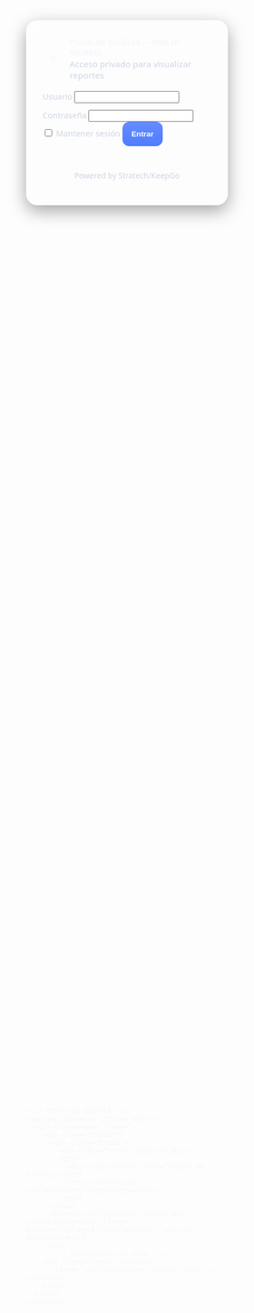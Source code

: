 <!DOCTYPE html>
<html lang="es">
<head>
  <meta charset="UTF-8" />
  <meta name="viewport" content="width=device-width, initial-scale=1.0, maximum-scale=1.0, user-scalable=no" />
  <title>Portal de Gráficas | SEVEN - OXXO - CIRCLEK</title>
  <style>
    :root {
      --bg-url: url('https://alertaurbana.com.ar/07-2021/resize_1627323907.png');
      --glass: rgba(255,255,255,0.08);
      --glass-strong: rgba(255,255,255,0.16);
      --text: #f5f7fb;
      --muted: #cfd6e3;
      --accent: #4f7cff;
      --danger: #ff5c5c;
      --shadow: 0 10px 30px rgba(0,0,0,.35);
      --radius: 20px;
    }
    * { box-sizing: border-box; }
    html, body {
      height: 100%;
      margin: 0;
      display: flex;              /* ✅ centrado de toda la página */
      justify-content: center;
      align-items: center;
      font-family: system-ui, sans-serif;
      color: var(--text);
    }

    .bg {
      position: fixed; inset: 0;
      background-image: var(--bg-url);
      background-size: cover;
      background-position: center;
    }
    .bg::after {
      content: "";
      position: absolute; inset: 0;
      background: linear-gradient(180deg, rgba(0,0,0,.45), rgba(0,0,0,.55));
    }

    .wrap {
      position: relative;
      min-height: 100%;
      display: grid;
      place-items: center;
      padding: 24px;
      width: 100%;
      max-width: 1920px;  /* ✅ ajustado al nuevo ancho */
      margin: 0 auto;
    }

    .card {
      width: 100%; max-width: 480px; background: rgba(255,255,255,.06);
      border: 1px solid rgba(255,255,255,.12); border-radius: var(--radius);
      box-shadow: var(--shadow); backdrop-filter: blur(8px);
      padding: 28px;
    }

    .brand { display: flex; align-items: center; gap: 12px; margin-bottom: 8px; }
    .brand__logo { width: 40px; height: 40px; border-radius: 10px; background: rgba(255,255,255,.15); display: grid; place-items: center; font-weight: 700; }
    .brand__title { font-weight: 700; }
    .muted { color: var(--muted); font-size: .95rem; }

    .fields { display: grid; gap: 12px; margin-top: 18px; }
    label { font-size: .9rem; color: var(--muted); }
    input[type="text"], input[type="password"] {
      width: 100%; padding: 14px; border-radius: 12px;
      background: rgba(0,0,0,.25); color: var(--text); border: 1px solid rgba(255,255,255,.18);
    }

    .btn {
      padding: 14px 16px; border-radius: 12px; border: 0; cursor: pointer; font-weight: 700;
      background: linear-gradient(180deg, #668bff, #4f7cff); color: white;
    }

    .error { margin-top: 10px; color: var(--danger); min-height: 1.2em; font-size: .92rem; }

    .powered { margin-top: 15px; text-align: center; font-size: 0.85rem; color: var(--muted); }

    .menu {
      display: none; padding: 24px; width: 100%; height: 100vh;
    }

    .menu__inner {
      height: 100%; display: grid; grid-template-rows: auto 1fr; gap: 18px;
    }

    .topbar {
      display: flex; justify-content: space-between; align-items: center;
      background: rgba(255,255,255,.08); padding: 12px 16px; border-radius: 16px;
    }

/* 🚀 Contenedor fijo en 1920x1080 */
.report-container {
  width: 1920px;
  height: 1080px;
  position: relative;
  margin: auto;
  display: flex;
  justify-content: center;
  align-items: center;
  overflow: hidden;
}

/* El iframe ocupa exactamente el área sin escalado */
iframe.report {
  width: 1920px;
  height: 1080px;
  border: none;
}

    .hidden { display: none !important; }
  </style>
</head>
<body>
  <div class="bg"></div>
  <main class="wrap">
    <!-- LOGIN -->
    <section id="loginCard" class="card">
      <div class="brand">
        <div class="brand__logo">S</div>
        <div>
          <div class="brand__title">Portal de Gráficas — PHILIP MORRIS</div>
          <div class="muted">Acceso privado para visualizar reportes</div>
        </div>
      </div>
      <form id="loginForm" autocomplete="off">
        <div class="fields">
          <div>
            <label for="user">Usuario</label>
            <input id="user" name="user" type="text" required />
          </div>
          <div>
            <label for="pass">Contraseña</label>
            <input id="pass" name="pass" type="password" required />
          </div>
        </div>
        <label><input type="checkbox" id="remember" /> Mantener sesión</label>
        <button class="btn" type="submit">Entrar</button>
        <div id="error" class="error"></div>
        <div class="powered">Powered by Stratech/KeepGo</div>
      </form>
    </section>

    <!-- MENU CON GRAFICA -->
    <section id="menu" class="menu">
      <div class="menu__inner">
        <div class="topbar">
          <div class="brand">
            <div class="brand__logo">S</div>
            <div>
              <div class="brand__title">Panel de Gráficas</div>
              <div class="muted" id="welcomeMsg">Bienvenido</div>
            </div>
          </div>
          <button id="logoutBtn" class="btn" style="background: linear-gradient(180deg,#ff7a7a,#ff5858);">Cerrar sesión</button>
        </div>
        <!-- 🚀 Contenedor con zoom -->
        <div class="report-container">
          <iframe id="reportFrame" class="report"></iframe>
        </div>
      </div>
    </section>
  </main>

  <script>
    const REPORT_URLS = {
      seven: 'https://app.powerbi.com/view?r=eyJrIjoiYjFiMmM5ZWMtZDI0YS00Njg5LTkzNGUtYWFlOGZhYTNhODc4IiwidCI6ImIxM2NlNGM5LTJiZTYtNDg0NC04Y2Q5LTYwOTcyMGFmYWY5YiJ9&pageName=05c1a881714a70e90340&chromeless=true',
      oxxo: 'https://powerbi.com/oxxo&chromeless=true',
      circlek: 'https://powerbi.com/circlek&chromeless=true'
    };

    const USERS = [
      { u: 'Seven eleven', p: 'Seven2025!', key: 'seven' },
      { u: 'Oxxo', p: 'Oxxo2025!', key: 'oxxo' },
      { u: 'CircleK', p: 'CircleK2025!', key: 'circlek' }
    ];

    const loginForm = document.getElementById('loginForm');
    const loginCard = document.getElementById('loginCard');
    const menu = document.getElementById('menu');
    const errorBox = document.getElementById('error');
    const remember = document.getElementById('remember');
    const welcomeMsg = document.getElementById('welcomeMsg');
    const reportFrame = document.getElementById('reportFrame');
    const TOKEN_KEY = 'portal_token_v3';

    function login(userKey) {
      localStorage.setItem(TOKEN_KEY, JSON.stringify({ userKey, at: Date.now() }));
    }

    function logout() {
      localStorage.removeItem(TOKEN_KEY);
      location.reload();
    }

    function showMenu(userKey) {
      loginCard.classList.add('hidden');
      menu.style.display = 'block';
      welcomeMsg.textContent = `Bienvenido, ${userKey.charAt(0).toUpperCase() + userKey.slice(1)}`;
      reportFrame.src = REPORT_URLS[userKey];
    }

    loginForm.addEventListener('submit', e => {
      e.preventDefault();
      errorBox.textContent = '';
      const user = document.getElementById('user').value.trim();
      const pass = document.getElementById('pass').value;

      const found = USERS.find(u => u.u === user && u.p === pass);
      if (!found) {
        errorBox.textContent = 'Usuario o contraseña incorrectos.';
        return;
      }

      if (remember.checked) login(found.key);
      showMenu(found.key);
    });

    document.getElementById('logoutBtn').addEventListener('click', logout);

    try {
      const saved = JSON.parse(localStorage.getItem(TOKEN_KEY));
      if (saved?.userKey) showMenu(saved.userKey);
    } catch {}
  </script>
</body>
</html>

